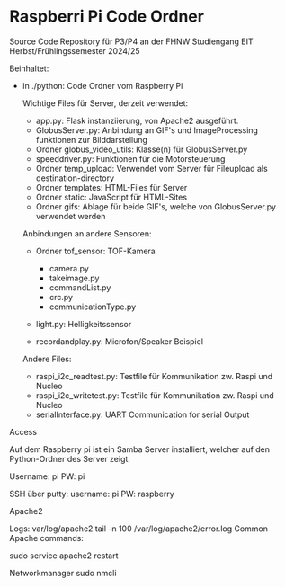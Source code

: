 # Raspberri Pi Code Ordner

Source Code Repository für P3/P4 an der FHNW Studiengang EIT Herbst/Frühlingssemester 2024/25

Beinhaltet:

* in ./python: Code Ordner vom Raspberry Pi
  
  Wichtige Files für Server, derzeit verwendet:
  * app.py: Flask instanziierung, von Apache2 ausgeführt.
  * GlobusServer.py: Anbindung an GIF's und ImageProcessing funktionen zur Bilddarstellung
  * Ordner globus_video_utils: Klasse(n) für GlobusServer.py 
  * speeddriver.py: Funktionen für die Motorsteuerung
  * Ordner temp_upload: Verwendet vom Server für Fileupload als destination-directory
  * Ordner templates: HTML-Files für Server
  * Ordner static: JavaScript für HTML-Sites
  * Ordner gifs: Ablage für beide GIF's, welche von GlobusServer.py verwendet werden

  Anbindungen an andere Sensoren:
  * Ordner tof_sensor: TOF-Kamera
    * camera.py
    * takeimage.py
    * commandList.py
    * crc.py
    * communicationType.py
    
  * light.py: Helligkeitssensor
  * recordandplay.py: Microfon/Speaker Beispiel

  Andere Files:
  * raspi_i2c_readtest.py: Testfile für Kommunikation zw. Raspi und Nucleo
  * raspi_i2c_writetest.py: Testfile für Kommunikation zw. Raspi und Nucleo
  * serialInterface.py: UART Communication for serial Output



Access

Auf dem Raspberry pi ist ein Samba Server installiert, welcher auf den Python-Ordner des Server zeigt.

Username: pi
PW: pi

SSH
über putty:
username: pi
PW: raspberry


Apache2

Logs: var/log/apache2
tail -n 100 /var/log/apache2/error.log
Common Apache commands:

sudo service apache2 restart

Networkmanager
sudo nmcli